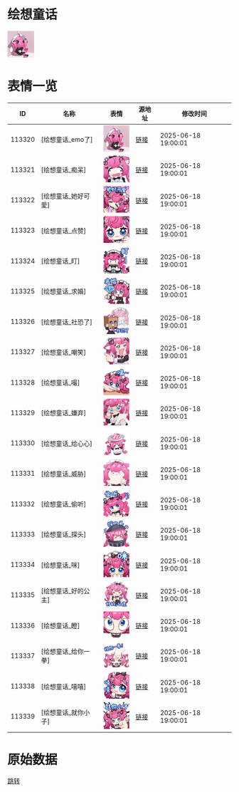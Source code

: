 # 绘想童话

<img src="./cover.png" height="60" alt="cover" />

# 表情一览

|ID|名称|表情|源地址|修改时间|
|----|----|----|----|----|
|113320|[绘想童话_emo了]|<img src="./pic/113320_%5B绘想童话_emo了%5D.png" height="60" alt="emo了"/>|[链接](https://i0.hdslb.com/bfs/garb/89acee0dc5017df03f00b6219c6f72fd400558af.png)|2025-06-18 19:00:01|
|113321|[绘想童话_痴呆]|<img src="./pic/113321_%5B绘想童话_痴呆%5D.png" height="60" alt="痴呆"/>|[链接](https://i0.hdslb.com/bfs/garb/b5152801ce76fad7636dc7e4ad54cf36b5fff19c.png)|2025-06-18 19:00:01|
|113322|[绘想童话_她好可愛]|<img src="./pic/113322_%5B绘想童话_她好可愛%5D.png" height="60" alt="她好可愛"/>|[链接](https://i0.hdslb.com/bfs/garb/2f0f6e0965d69be17431ec70f6ab4e1fa033f614.png)|2025-06-18 19:00:01|
|113323|[绘想童话_点赞]|<img src="./pic/113323_%5B绘想童话_点赞%5D.png" height="60" alt="点赞"/>|[链接](https://i0.hdslb.com/bfs/garb/2f84506766c5f7874b7ab0152eaba5edd027e816.png)|2025-06-18 19:00:01|
|113324|[绘想童话_盯]|<img src="./pic/113324_%5B绘想童话_盯%5D.png" height="60" alt="盯"/>|[链接](https://i0.hdslb.com/bfs/garb/7012c78b9eac6364c96f5f3cab7671cd5ea19b40.png)|2025-06-18 19:00:01|
|113325|[绘想童话_求婚]|<img src="./pic/113325_%5B绘想童话_求婚%5D.png" height="60" alt="求婚"/>|[链接](https://i0.hdslb.com/bfs/garb/f3dc0eceebbdcc61a2830faaacd54a938544f62b.png)|2025-06-18 19:00:01|
|113326|[绘想童话_社恐了]|<img src="./pic/113326_%5B绘想童话_社恐了%5D.png" height="60" alt="社恐了"/>|[链接](https://i0.hdslb.com/bfs/garb/e5c83cda76c41ab2a4f4949dc47dd5cde75fbb52.png)|2025-06-18 19:00:01|
|113327|[绘想童话_嘲笑]|<img src="./pic/113327_%5B绘想童话_嘲笑%5D.png" height="60" alt="嘲笑"/>|[链接](https://i0.hdslb.com/bfs/garb/ee5e01e2aef2b1ef3feb6e488725ad88ca679e4b.png)|2025-06-18 19:00:01|
|113328|[绘想童话_嘬]|<img src="./pic/113328_%5B绘想童话_嘬%5D.png" height="60" alt="嘬"/>|[链接](https://i0.hdslb.com/bfs/garb/111b7c2fd6b90c2ff3bef6b71376962cc3cddc24.png)|2025-06-18 19:00:01|
|113329|[绘想童话_嫌弃]|<img src="./pic/113329_%5B绘想童话_嫌弃%5D.png" height="60" alt="嫌弃"/>|[链接](https://i0.hdslb.com/bfs/garb/95453d402751546b98c27676409f660b45be6db6.png)|2025-06-18 19:00:01|
|113330|[绘想童话_给心心]|<img src="./pic/113330_%5B绘想童话_给心心%5D.png" height="60" alt="给心心"/>|[链接](https://i0.hdslb.com/bfs/garb/89bddb15139d31c91a3620b36d9e6b0c5eab76e6.png)|2025-06-18 19:00:01|
|113331|[绘想童话_威胁]|<img src="./pic/113331_%5B绘想童话_威胁%5D.png" height="60" alt="威胁"/>|[链接](https://i0.hdslb.com/bfs/garb/6db501d3d0795df8cf9281d4f939095a8bb8591e.png)|2025-06-18 19:00:01|
|113332|[绘想童话_偷听]|<img src="./pic/113332_%5B绘想童话_偷听%5D.png" height="60" alt="偷听"/>|[链接](https://i0.hdslb.com/bfs/garb/4e0534c141cee5f80cd230ea754fc9fa58975720.png)|2025-06-18 19:00:01|
|113333|[绘想童话_探头]|<img src="./pic/113333_%5B绘想童话_探头%5D.png" height="60" alt="探头"/>|[链接](https://i0.hdslb.com/bfs/garb/7450f37f8f7cbcc9db774c26dcc1574d29445945.png)|2025-06-18 19:00:01|
|113334|[绘想童话_咪]|<img src="./pic/113334_%5B绘想童话_咪%5D.png" height="60" alt="咪"/>|[链接](https://i0.hdslb.com/bfs/garb/f955ed31c61b83a80212e8527e01e1f1c5c59549.png)|2025-06-18 19:00:01|
|113335|[绘想童话_好的公主]|<img src="./pic/113335_%5B绘想童话_好的公主%5D.png" height="60" alt="好的公主"/>|[链接](https://i0.hdslb.com/bfs/garb/c40339dc8a1e603fe0a182d876a9e3020bd1f0a1.png)|2025-06-18 19:00:01|
|113336|[绘想童话_瞪]|<img src="./pic/113336_%5B绘想童话_瞪%5D.png" height="60" alt="瞪"/>|[链接](https://i0.hdslb.com/bfs/garb/f96d00f86ebe19344d6c18bbbd668e847220e715.png)|2025-06-18 19:00:01|
|113337|[绘想童话_给你一拳]|<img src="./pic/113337_%5B绘想童话_给你一拳%5D.png" height="60" alt="给你一拳"/>|[链接](https://i0.hdslb.com/bfs/garb/3f080e08b3c67dc67e3442caa9b1c6fc4f80367f.png)|2025-06-18 19:00:01|
|113338|[绘想童话_嘻嘻]|<img src="./pic/113338_%5B绘想童话_嘻嘻%5D.png" height="60" alt="嘻嘻"/>|[链接](https://i0.hdslb.com/bfs/garb/24df3e0b20591faba8c83ace0df7a355b20af6de.png)|2025-06-18 19:00:01|
|113339|[绘想童话_就你小子]|<img src="./pic/113339_%5B绘想童话_就你小子%5D.png" height="60" alt="就你小子"/>|[链接](https://i0.hdslb.com/bfs/garb/1a5522a30b5750cf9aacf70d547f54d8f3bba2f0.png)|2025-06-18 19:00:01|

# 原始数据

[跳转](./raw.json)

